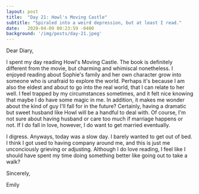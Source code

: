 ```yaml
---
layout: post
title:  "Day 21: Howl's Moving Castle"
subtitle: "Spiraled into a weird depression, but at least I read." 
date:   2020-04-09 00:23:59 -0400
background: '/img/posts/day-21.jpeg'
---
```


Dear Diary,

I spent my day reading Howl's Moving Castle. The book is definitely different from the movie, but charming and whimiscal nonetheless. I enjoyed reading about Sophie's family and her own character grow into someone who is unafraid to explore the world. Perhaps it's because I am also the eldest and about to go into the real world, that I can relate to her well. I feel trapped by my circumstances sometimes, and it felt nice knowing that maybe I do have some magic in me. In addition, it makes me wonder about the kind of guy I'll fall for in the future? Certainly, having a dramatic but sweet husband like Howl will be a handful to deal with. Of course, I'm not sure about having husband or care too much if marriage happens or not. If I do fall in love, however, I do want to get married eventually. 

I digress. Anyways, today was a slow day. I barely wanted to get out of bed. I think I got used to having company around me, and this is just me unconciously grieving or adjusting. Although I do love reading, I feel like I should have spent my time doing something better like going out to take a walk? 

Sincerely,

Emily